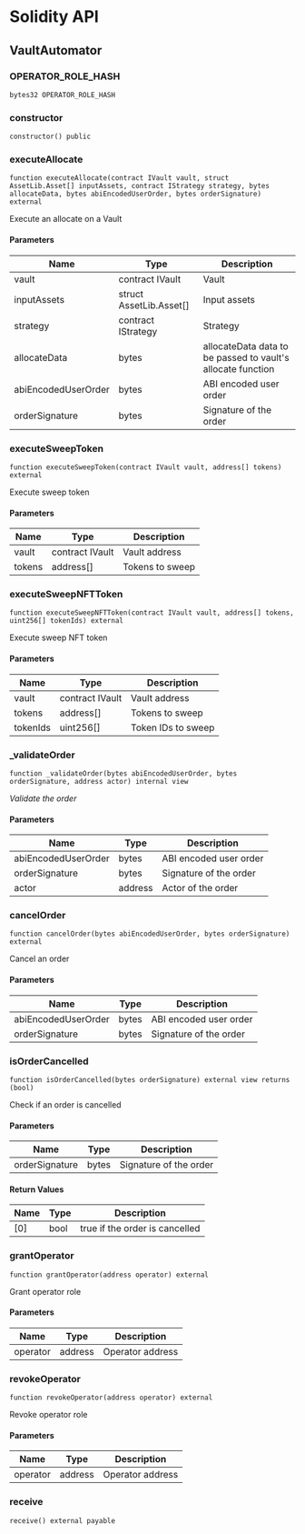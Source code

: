 # Solidity API

## VaultAutomator

### OPERATOR_ROLE_HASH

```solidity
bytes32 OPERATOR_ROLE_HASH
```

### constructor

```solidity
constructor() public
```

### executeAllocate

```solidity
function executeAllocate(contract IVault vault, struct AssetLib.Asset[] inputAssets, contract IStrategy strategy, bytes allocateData, bytes abiEncodedUserOrder, bytes orderSignature) external
```

Execute an allocate on a Vault

#### Parameters

| Name | Type | Description |
| ---- | ---- | ----------- |
| vault | contract IVault | Vault |
| inputAssets | struct AssetLib.Asset[] | Input assets |
| strategy | contract IStrategy | Strategy |
| allocateData | bytes | allocateData data to be passed to vault's allocate function |
| abiEncodedUserOrder | bytes | ABI encoded user order |
| orderSignature | bytes | Signature of the order |

### executeSweepToken

```solidity
function executeSweepToken(contract IVault vault, address[] tokens) external
```

Execute sweep token

#### Parameters

| Name | Type | Description |
| ---- | ---- | ----------- |
| vault | contract IVault | Vault address |
| tokens | address[] | Tokens to sweep |

### executeSweepNFTToken

```solidity
function executeSweepNFTToken(contract IVault vault, address[] tokens, uint256[] tokenIds) external
```

Execute sweep NFT token

#### Parameters

| Name | Type | Description |
| ---- | ---- | ----------- |
| vault | contract IVault | Vault address |
| tokens | address[] | Tokens to sweep |
| tokenIds | uint256[] | Token IDs to sweep |

### _validateOrder

```solidity
function _validateOrder(bytes abiEncodedUserOrder, bytes orderSignature, address actor) internal view
```

_Validate the order_

#### Parameters

| Name | Type | Description |
| ---- | ---- | ----------- |
| abiEncodedUserOrder | bytes | ABI encoded user order |
| orderSignature | bytes | Signature of the order |
| actor | address | Actor of the order |

### cancelOrder

```solidity
function cancelOrder(bytes abiEncodedUserOrder, bytes orderSignature) external
```

Cancel an order

#### Parameters

| Name | Type | Description |
| ---- | ---- | ----------- |
| abiEncodedUserOrder | bytes | ABI encoded user order |
| orderSignature | bytes | Signature of the order |

### isOrderCancelled

```solidity
function isOrderCancelled(bytes orderSignature) external view returns (bool)
```

Check if an order is cancelled

#### Parameters

| Name | Type | Description |
| ---- | ---- | ----------- |
| orderSignature | bytes | Signature of the order |

#### Return Values

| Name | Type | Description |
| ---- | ---- | ----------- |
| [0] | bool | true if the order is cancelled |

### grantOperator

```solidity
function grantOperator(address operator) external
```

Grant operator role

#### Parameters

| Name | Type | Description |
| ---- | ---- | ----------- |
| operator | address | Operator address |

### revokeOperator

```solidity
function revokeOperator(address operator) external
```

Revoke operator role

#### Parameters

| Name | Type | Description |
| ---- | ---- | ----------- |
| operator | address | Operator address |

### receive

```solidity
receive() external payable
```

